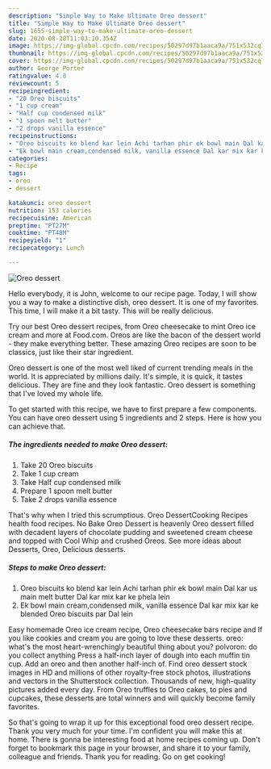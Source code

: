 ```yaml
---
description: "Simple Way to Make Ultimate Oreo dessert"
title: "Simple Way to Make Ultimate Oreo dessert"
slug: 1655-simple-way-to-make-ultimate-oreo-dessert
date: 2020-08-28T11:03:10.354Z
image: https://img-global.cpcdn.com/recipes/50297d97b1aaca9a/751x532cq70/oreo-dessert-recipe-main-photo.jpg
thumbnail: https://img-global.cpcdn.com/recipes/50297d97b1aaca9a/751x532cq70/oreo-dessert-recipe-main-photo.jpg
cover: https://img-global.cpcdn.com/recipes/50297d97b1aaca9a/751x532cq70/oreo-dessert-recipe-main-photo.jpg
author: George Porter
ratingvalue: 4.8
reviewcount: 5
recipeingredient:
- "20 Oreo biscuits"
- "1 cup cream"
- "Half cup condensed milk"
- "1 spoon melt butter"
- "2 drops vanilla essence"
recipeinstructions:
- "Oreo biscuits ko blend kar lein Achi tarhan phir ek bowl main Dal kar us main melt butter Dal kar mix kar ke phela lein"
- "Ek bowl main cream,condensed milk, vanilla essence Dal kar mix kar ke blended Oreo biscuits par Dal lein"
categories:
- Recipe
tags:
- oreo
- dessert

katakunci: oreo dessert 
nutrition: 153 calories
recipecuisine: American
preptime: "PT27M"
cooktime: "PT48M"
recipeyield: "1"
recipecategory: Lunch

---
```



![Oreo dessert](https://img-global.cpcdn.com/recipes/50297d97b1aaca9a/751x532cq70/oreo-dessert-recipe-main-photo.jpg)

Hello everybody, it is John, welcome to our recipe page. Today, I will show you a way to make a distinctive dish, oreo dessert. It is one of my favorites. This time, I will make it a bit tasty. This will be really delicious.

Try our best Oreo dessert recipes, from Oreo cheesecake to mint Oreo ice cream and more at Food.com. Oreos are like the bacon of the dessert world - they make everything better. These amazing Oreo recipes are soon to be classics, just like their star ingredient.

Oreo dessert is one of the most well liked of current trending meals in the world. It is appreciated by millions daily. It's simple, it is quick, it tastes delicious. They are fine and they look fantastic. Oreo dessert is something that I've loved my whole life.


To get started with this recipe, we have to first prepare a few components. You can have oreo dessert using 5 ingredients and 2 steps. Here is how you can achieve that.

<!--inarticleads1-->

##### The ingredients needed to make Oreo dessert:

1. Take 20 Oreo biscuits
1. Take 1 cup cream
1. Take Half cup condensed milk
1. Prepare 1 spoon melt butter
1. Take 2 drops vanilla essence


That&#39;s why when I tried this scrumptious. Oreo DessertCooking Recipes health food recipes. No Bake Oreo Dessert is heavenly Oreo dessert filled with decadent layers of chocolate pudding and sweetened cream cheese and topped with Cool Whip and crushed Oreos. See more ideas about Desserts, Oreo, Delicious desserts. 

<!--inarticleads2-->

##### Steps to make Oreo dessert:

1. Oreo biscuits ko blend kar lein Achi tarhan phir ek bowl main Dal kar us main melt butter Dal kar mix kar ke phela lein
1. Ek bowl main cream,condensed milk, vanilla essence Dal kar mix kar ke blended Oreo biscuits par Dal lein


Easy homemade Oreo ice cream recipe, Oreo cheesecake bars recipe and If you like cookies and cream you are going to love these desserts. oreo: what&#39;s the most heart-wrenchingly beautiful thing about you? polvoron: do you collect anything Press a half-inch layer of dough into each muffin tin cup. Add an oreo and then another half-inch of. Find oreo dessert stock images in HD and millions of other royalty-free stock photos, illustrations and vectors in the Shutterstock collection. Thousands of new, high-quality pictures added every day. From Oreo truffles to Oreo cakes, to pies and cupcakes, these desserts are total winners and will quickly become family favorites. 

So that's going to wrap it up for this exceptional food oreo dessert recipe. Thank you very much for your time. I'm confident you will make this at home. There is gonna be interesting food at home recipes coming up. Don't forget to bookmark this page in your browser, and share it to your family, colleague and friends. Thank you for reading. Go on get cooking!

